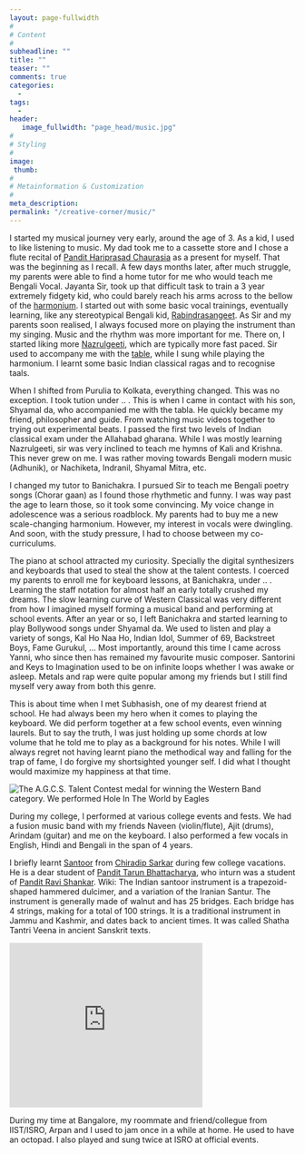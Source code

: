 ```yaml
---
layout: page-fullwidth
#
# Content
#
subheadline: ""
title: ""
teaser: ""
comments: true
categories:
  -
tags:
  -
header:
   image_fullwidth: "page_head/music.jpg"
#
# Styling
#
image:
 thumb:
#
# Metainformation & Customization
#
meta_description:
permalink: "/creative-corner/music/"
---
```


I started my musical journey very early, around the age of 3. As a kid, I used to like listening to music. My dad took me to a cassette store and I chose a flute recital of [Pandit Hariprasad Chaurasia](https://en.wikipedia.org/wiki/Hariprasad_Chaurasia) as a present for myself. That was the beginning as I recall.
A few days months later, after much struggle, my parents were able to find a home tutor for me who would teach me Bengali Vocal. Jayanta Sir, took up that difficult task to train a 3 year extremely fidgety kid, who could barely reach his arms across to the bellow of the [harmonium](https://en.wikipedia.org/wiki/Pump_organ#Harmonium). 
I started out with some basic vocal trainings, eventually learning, like any stereotypical Bengali kid, [Rabindrasangeet](https://en.wikipedia.org/wiki/Rabindra_Sangeet). As Sir and my parents soon realised, I always focused more on playing the instrument than my singing. Music and the rhythm was more important for me. There on, I started liking more [Nazrulgeeti](https://en.wikipedia.org/wiki/Nazrul_Geeti), which are typically more fast paced.
Sir used to accompany me with the [table](https://en.wikipedia.org/wiki/Tabla), while I sung while playing the harmonium. I learnt some basic Indian classical ragas and to recognise taals.

When I shifted from Purulia to Kolkata, everything changed. This was no exception. I took tution under .. . This is when I came in contact with his son, Shyamal da, who accompanied me with the tabla. He quickly became my friend, philosopher and guide. From watching music videos together to trying out experimental beats.
I passed the first two levels of Indian classical exam under the Allahabad gharana. While I was mostly learning Nazrulgeeti, sir was very inclined to teach me hymns of Kali and Krishna. This never grew on me. I was rather moving towards Bengali modern music (Adhunik), or Nachiketa, Indranil, Shyamal Mitra, etc.

I changed my tutor to Banichakra. I pursued Sir to teach me Bengali poetry songs (Chorar gaan) as I found those rhythmetic and funny. I was way past the age to learn those, so it took some convincing. My voice change in adolescence was a serious roadblock. My parents had to buy me a new scale-changing harmonium.
However, my interest in vocals were dwingling. And soon, with the study pressure, I had to choose between my co-curriculums. 

The piano at school attracted my curiosity. Specially the digital synthesizers and keyboards that used to steal the show at the talent contests. I coerced my parents to enroll me for keyboard lessons, at Banichakra, under .. . Learning the staff notation for almost half an early totally crushed my dreams. The slow learning curve of Western Classical was very different from how I imagined myself forming a musical band and performing at school events.
After an year or so, I left Banichakra and started learning to play Bollywood songs under Shyamal da. We used to listen and play a variety of songs, Kal Ho Naa Ho, Indian Idol, Summer of 69, Backstreet Boys, Fame Gurukul, ... Most importantly, around this time I came across Yanni, who since then has remained my favourite music composer. Santorini and Keys to Imagination used to be on infinite loops whether I was awake or asleep. Metals and rap were quite popular among my friends but I still find myself very away from both this genre.

This is about time when I met Subhasish, one of my dearest friend at school. He had always been my hero when it comes to playing the keyboard. We did perform together at a few school events, even winning laurels. But to say the truth, I was just holding up some chords at low volume that he told me to play as a background for his notes.
While I will always regret not having learnt piano the methodical way and falling for the trap of fame, I do forgive my shortsighted younger self. I did what I thought would maximize my happiness at that time.

![The A.G.C.S. Talent Contest medal for winning the Western Band category. We performed Hole In The World by Eagles](/music/m3.jpg)

During my college, I performed at various college events and fests. We had a fusion music band with my friends Naveen (violin/flute), Ajit (drums), Arindam (guitar) and me on the keyboard. I also performed a few vocals in English, Hindi and Bengali in the span of 4 years. 

I briefly learnt [Santoor](https://en.wikipedia.org/wiki/Santoor) from [Chiradip Sarkar](https://www.youtube.com/user/dipsantoor/) during few college vacations. He is a dear student of [Pandit Tarun Bhattacharya](https://en.wikipedia.org/wiki/Tarun_Bhattacharya), who inturn was a student of [Pandit Ravi Shankar](https://en.wikipedia.org/wiki/Ravi_Shankar).
Wiki: The Indian santoor instrument is a trapezoid-shaped hammered dulcimer, and a variation of the Iranian Santur. The instrument is generally made of walnut and has 25 bridges. Each bridge has 4 strings, making for a total of 100 strings. It is a traditional instrument in Jammu and Kashmir, and dates back to ancient times. It was called Shatha Tantri Veena in ancient Sanskrit texts.

<iframe width="340" height="290" src="https://www.youtube.com/embed/C2jwsjriQcU" frameborder="0" allow="autoplay; encrypted-media" allowfullscreen></iframe>

During my time at Bangalore, my roommate and friend/collegue from IIST/ISRO, Arpan and I used to jam once in a while at home. He used to have an octopad. I also played and sung twice at ISRO at official events.
